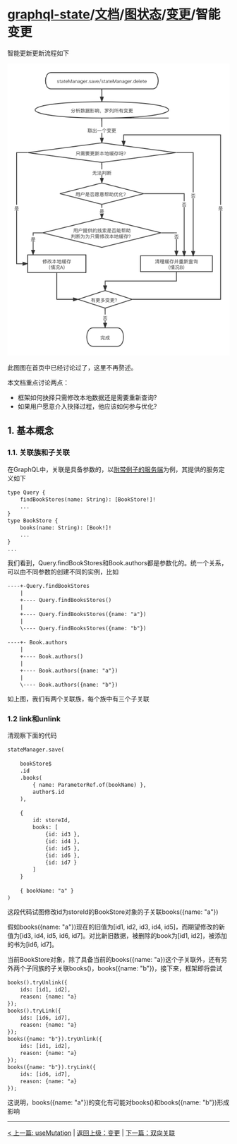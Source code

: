 # [graphql-state](https://github.com/babyfish-ct/graphql-state)/[文档](../README_zh_CN.md)/[图状态](../README_zh_CN.md)/[变更](./README.md)/智能变更

智能更新更新流程如下

![image](../../../smart-mutation_zh_CN.png "smart mutation")

此图图在首页中已经讨论过了，这里不再赘述。

本文档重点讨论两点：

- 框架如何抉择只需修改本地数据还是需要重新查询?
- 如果用户愿意介入抉择过程，他应该如何参与优化?

## 1. 基本概念

### 1.1. 关联族和子关联

在GraphQL中，关联是具备参数的，以[附带例子的服务端](https://github.com/babyfish-ct/graphql-state/tree/master/example/server)为例，其提供的服务定义如下

```
type Query {
    findBookStores(name: String): [BookStore!]!
    ...
}
type BookStore {
    books(name: String): [Book!]!
    ...
}
...
```

我们看到，Query.findBookStores和Book.authors都是参数化的。统一个关系，可以由不同参数的创建不同的实例，比如

```
----+-Query.findBookStores
    |
    +---- Query.findBooksStores()
    |
    +---- Query.findBooksStores({name: "a"})
    |
    \---- Query.findBooksStores({name: "b"})

----+- Book.authors
    |
    +---- Book.authors()
    |
    +---- Book.authors({name: "a"})
    |
    \---- Book.authors({name: "b"})
```

如上图，我们有两个关联族，每个族中有三个子关联

### 1.2 link和unlink

清观察下面的代码
```
stateManager.save(

    bookStore$
    .id
    .books(
        { name: ParameterRef.of(bookName) },
        author$.id
    ),
    
    {
        id: storeId,
        books: [
            {id: id3 }, 
            {id: id4 }, 
            {id: id5 },
            {id: id6 },
            {id: id7 }
        ]
    }
    
    { bookName: "a" }
)
```
这段代码试图修改id为storeId的BookStore对象的子关联books({name: "a"})

假如books({name: "a"})现在的旧值为[id1, id2, id3, id4, id5]，而期望修改的新值为[id3, id4, id5, id6, id7]。对比新旧数据，被删除的book为[id1, id2]，被添加的书为[id6, id7]。

当前BookStore对象，除了具备当前的books({name: "a})这个子关联外，还有另外两个子同族的子关联books()，books({name: "b"})，接下来，框架即将尝试
```
books().tryUnlink({
    ids: [id1, id2], 
    reason: {name: "a}
});
books().tryLink({
    ids: [id6, id7], 
    reason: {name: "a}
});
books({name: "b"}).tryUnlink({
    ids: [id1, id2], 
    reason: {name: "a}
});
books({name: "b"}).tryLink({
    ids: [id6, id7], 
    reason: {name: "a}
});
```
这说明，books({name: "a"})的变化有可能对books()和books({name: "b"})形成影响

--------------------------------

[< 上一篇: useMutation](./useMutation_zh_CN.md) | [返回上级：变更](./README_zh_CN.md) | [下一篇：双向关联](./bidirectional-association_zh_CN.md)
